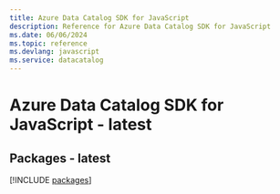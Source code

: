 ```yaml
---
title: Azure Data Catalog SDK for JavaScript
description: Reference for Azure Data Catalog SDK for JavaScript
ms.date: 06/06/2024
ms.topic: reference
ms.devlang: javascript
ms.service: datacatalog
---
```

# Azure Data Catalog SDK for JavaScript - latest
## Packages - latest
[!INCLUDE [packages](data-catalog-index.md)]